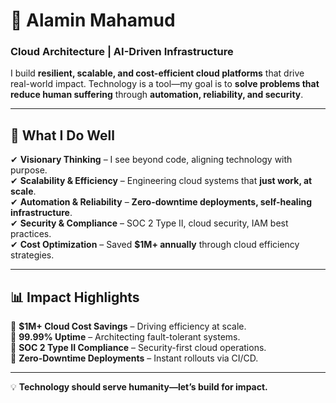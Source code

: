 # 🚀 Alamin Mahamud

### Cloud Architecture | AI-Driven Infrastructure

I build **resilient, scalable, and cost-efficient cloud platforms** that drive real-world impact. Technology is a tool—my goal is to **solve problems that reduce human suffering** through **automation, reliability, and security**.  

---

## **🔹 What I Do Well**  
✔ **Visionary Thinking** – I see beyond code, aligning technology with purpose.  
✔ **Scalability & Efficiency** – Engineering cloud systems that **just work, at scale**.  
✔ **Automation & Reliability** – **Zero-downtime deployments, self-healing infrastructure**.  
✔ **Security & Compliance** – SOC 2 Type II, cloud security, IAM best practices.  
✔ **Cost Optimization** – Saved **$1M+ annually** through cloud efficiency strategies.  

---

## **📊 Impact Highlights**  
📌 **$1M+ Cloud Cost Savings** – Driving efficiency at scale.  
📌 **99.99% Uptime** – Architecting fault-tolerant systems.  
📌 **SOC 2 Type II Compliance** – Security-first cloud operations.  
📌 **Zero-Downtime Deployments** – Instant rollouts via CI/CD.  

---

💡 **Technology should serve humanity—let’s build for impact.**  
